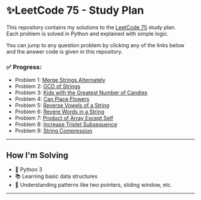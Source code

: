# ✨LeetCode 75 - Study Plan

This repository contains my solutions to the [LeetCode 75](https://leetcode.com/study-plan/leetcode-75/) study plan.  
Each problem is solved in Python and explained with simple logic.

You can jump to any question problem by clicking any of the links below and the answer code is given in this repository.

### ✅ Progress:
- Problem 1: [Merge Strings Alternately](https://leetcode.com/problems/merge-strings-alternately/)
- Problem 2: [GCD of Strings](https://leetcode.com/problems/greatest-common-divisor-of-strings/)
- Problem 3: [Kids with the Greatest Number of Candies](https://leetcode.com/problems/kids-with-the-greatest-number-of-candies/)
- Problem 4: [Can Place Flowers](https://leetcode.com/problems/can-place-flowers/)
- Problem 5: [Reverse Vowels of a String](https://leetcode.com/problems/reverse-vowels-of-a-string/)
- Problem 6: [Revere Words in a String](https://leetcode.com/problems/reverse-words-in-a-string/)
- Problem 7: [Product of Array Except Self](https://leetcode.com/problems/product-of-array-except-self/)
- Problem 8: [Increase Triplet Subsequence](https://leetcode.com/problems/increasing-triplet-subsequence/)
- Problem 9: [String Compression](https://leetcode.com/problems/string-compression/)
---

## How I'm Solving
- 🔰 Python 3
- 📚 Learning basic data structures
- 🧠 Understanding patterns like two pointers, sliding window, etc.
---